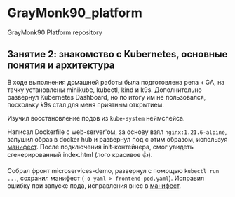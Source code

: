 # GrayMonk90_platform
GrayMonk90 Platform repository

## Занятие 2: знакомство с Kubernetes, основные понятия и архитектура
В ходе выполнения домашней работы была подготовлена репа к GA, на тачку установлены minikube, kubectl, kind и k9s. Дополнительно развернул Kubernetes Dashboard, но по итогу им не пользовался, поскольку k9s стал для меня приятным открытием.  

Изучил восстановление подов из `kube-system` неймспейса.  

Написал Dockerfile с web-server'ом, за основу взял `nginx:1.21.6-alpine`, запушил образ в docker hub и развернул под с этим образом, используя [манифест](kubernetes-intro/web-pod.yaml). После подключения init-контейнера, смог увидеть сгенерированный index.html (лого красивое :thumbsup:).  

Собрал фронт microservices-demo, развернул с помощью `kubectl run ...`, сохранил манифест (`-o yaml > frontend-pod.yaml`). Исправил ошибку при запуске пода, исправления внес в [манифест](kubernetes-intro/frontend-pod-healthy.yaml).
